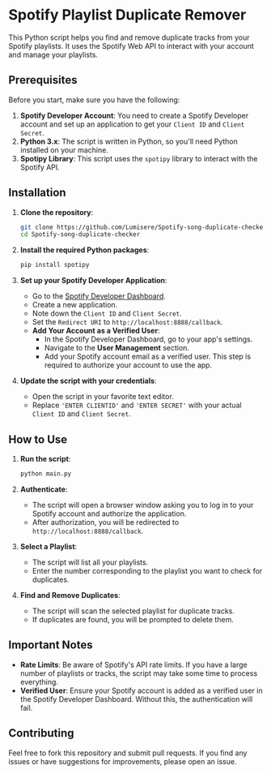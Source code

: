 # Spotify Playlist Duplicate Remover

This Python script helps you find and remove duplicate tracks from your Spotify playlists. It uses the Spotify Web API to interact with your account and manage your playlists.

## Prerequisites

Before you start, make sure you have the following:

1. **Spotify Developer Account**: You need to create a Spotify Developer account and set up an application to get your `Client ID` and `Client Secret`.
2. **Python 3.x**: The script is written in Python, so you'll need Python installed on your machine.
3. **Spotipy Library**: This script uses the `spotipy` library to interact with the Spotify API.

## Installation

1. **Clone the repository**:
   ```bash
   git clone https://github.com/Lumisere/Spotify-song-duplicate-checker.git
   cd Spotify-song-duplicate-checker
   ```

2. **Install the required Python packages**:
   ```bash
   pip install spotipy
   ```

3. **Set up your Spotify Developer Application**:
   - Go to the [Spotify Developer Dashboard](https://developer.spotify.com/dashboard/applications).
   - Create a new application.
   - Note down the `Client ID` and `Client Secret`.
   - Set the `Redirect URI` to `http://localhost:8888/callback`.
   - **Add Your Account as a Verified User**:
     - In the Spotify Developer Dashboard, go to your app's settings.
     - Navigate to the **User Management** section.
     - Add your Spotify account email as a verified user. This step is required to authorize your account to use the app.

4. **Update the script with your credentials**:
   - Open the script in your favorite text editor.
   - Replace `'ENTER CLIENTID'` and `'ENTER SECRET'` with your actual `Client ID` and `Client Secret`.

## How to Use

1. **Run the script**:
   ```bash
   python main.py
   ```

2. **Authenticate**:
   - The script will open a browser window asking you to log in to your Spotify account and authorize the application.
   - After authorization, you will be redirected to `http://localhost:8888/callback`.

3. **Select a Playlist**:
   - The script will list all your playlists.
   - Enter the number corresponding to the playlist you want to check for duplicates.

4. **Find and Remove Duplicates**:
   - The script will scan the selected playlist for duplicate tracks.
   - If duplicates are found, you will be prompted to delete them.

## Important Notes

- **Rate Limits**: Be aware of Spotify's API rate limits. If you have a large number of playlists or tracks, the script may take some time to process everything.
- **Verified User**: Ensure your Spotify account is added as a verified user in the Spotify Developer Dashboard. Without this, the authentication will fail.

## Contributing

Feel free to fork this repository and submit pull requests. If you find any issues or have suggestions for improvements, please open an issue.

